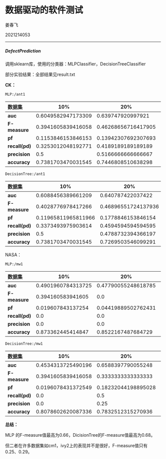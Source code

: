 # 数据驱动的软件测试

姜春飞

2021214053

------

##### DefectPrediction

调用sklearn库，使用的分类器：MLPClassifier，DecisionTreeClassifier

部分实验结果：全部结果见result.txt

**CK：**

`MLP:/ant1`

| **数据集**     | **10%**            | **20%**             | **30**              |
| :------------- | ------------------ | ------------------- | ------------------- |
| **auc**        | 0.6049582947173309 | 0.639747920997921   | 0.5774725274725275  |
| **F-measure**  | 0.3941605839416058 | 0.46268656716417905 | 0.3486238532110092  |
| **pf**         | 0.1153846153846153 | 0.13942307692307693 | 0.13736263736263737 |
| **recall(pd)** | 0.3253012048192771 | 0.4189189189189189  | 0.2923076923076923  |
| **precision**  | 0.5                | 0.5166666666666667  | 0.4318181818181818  |
| **accuracy**   | 0.7381703470031545 | 0.7446808510638298  | 0.7125506072874493  |

`DecisionTree:/ant1`

| **数据集**     | **10%**             | **20%**             | **30**             |
| :------------- | ------------------- | ------------------- | ------------------ |
| **auc**        | 0.6088456389661209  | 0.640787422037422   | 0.6934065934065935 |
| **F-measure**  | 0.4028776978417266  | 0.46896551724137936 | 0.5467625899280576 |
| **pf**         | 0.11965811965811966 | 0.1778846153846154  | 0.1978021978021978 |
| **recall(pd)** | 0.3373493975903614  | 0.4594594594594595  | 0.5846153846153846 |
| **precision**  | 0.5                 | 0.4788732394366197  | 0.5135135135135135 |
| **accuracy**   | 0.7381703470031545  | 0.7269503546099291  | 0.7449392712550608 |

NASA：

`MLP:/mw1`

| **数据集**     | **10%**            | **20%**             | **30**               |
| :------------- | ------------------ | ------------------- | -------------------- |
| **auc**        | 0.4901960784313725 | 0.47790055248618785 | 0.4968553459119497   |
| **F-measure**  | 0.394160583941605  | 0.0                 | 0.0                  |
| **pf**         | 0.019607843137254  | 0.04419889502762431 | 0.006289308176100629 |
| **recall(pd)** | 0.0                | 0.0                 | 0.0                  |
| **precision**  | 0.0                | 0.0                 | 0.0                  |
| **accuracy**   | 0.873362445414847  | 0.8522167487684729  | 0.8876404494382022   |

`DecisionTree:/mw1`

| **数据集**     | **10%**            | **20%**             | **30**              |
| :------------- | ------------------ | ------------------- | ------------------- |
| **auc**        | 0.4534313725490196 | 0.6588397790055248  | 0.47285666997682885 |
| **F-measure**  | 0.3941605839416058 | 0.3333333333333333  | 0.05405405405405406 |
| **pf**         | 0.0196078431372549 | 0.18232044198895028 | 0.1069182389937107  |
| **recall(pd)** | 0.0                | 0.5                 | 0.05263157894736842 |
| **precision**  | 0.0                | 0.25                | 0.05555555555555555 |
| **accuracy**   | 0.8078602620087336 | 0.7832512315270936  | 0.8033707865168539  |



**总结：**

MLP 的F-measure值最高为0.66，DicisionTree的F-measure值最高为0.68。

但二者在许多数据集如cm1，ivy2上的表现并不是很好，F-measure值只有0.25、0.29。



